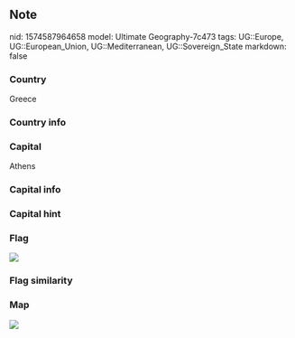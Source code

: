 ## Note
nid: 1574587964658
model: Ultimate Geography-7c473
tags: UG::Europe, UG::European_Union, UG::Mediterranean, UG::Sovereign_State
markdown: false

### Country
Greece

### Country info


### Capital
Athens

### Capital info


### Capital hint


### Flag
<img src="ug-flag-greece.svg">

### Flag similarity


### Map
<img src="ug-map-greece.png">
